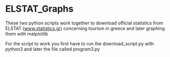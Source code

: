 # ELSTAT_Graphs
These two python scripts work together to download official statistics from ELSTAT (www.statistics.gr) concerning tourism in greece and later graphing them with matplotlib

For the script to work you first have to run the download_script.py with python3 and later the file called program3.py
